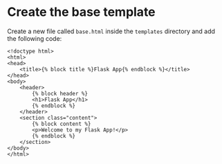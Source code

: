 # Create the base template

Create a new file called `base.html` inside the `templates` directory and add the following code:

```html+jinja
<!doctype html>
<html>
<head>
    <title>{% block title %}Flask App{% endblock %}</title>
</head>
<body>
    <header>
        {% block header %}
        <h1>Flask App</h1>
        {% endblock %}
    </header>
    <section class="content">
        {% block content %}
        <p>Welcome to my Flask App!</p>
        {% endblock %}
    </section>
</body>
</html>
```

